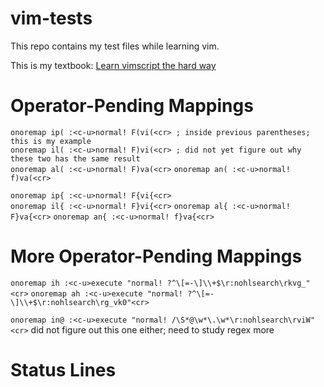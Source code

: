 # vim-tests  
This repo contains my test files while learning vim.

This is my textbook: [Learn vimscript the hard way](https://learnvimscriptthehardway.stevelosh.com)  

Operator-Pending Mappings
=========================
`onoremap ip( :<c-u>normal! F(vi(<cr> ; inside previous parentheses; this is my example`  
`onoremap il( :<c-u>normal! F)vi(<cr> ; did not yet figure out why these two has the same result`  
`onoremap al( :<c-u>normal! F)va(<cr>`
`onoremap an( :<c-u>normal! f)va(<cr>`

`onoremap ip{ :<c-u>normal! F{vi{<cr>`  
`onoremap il{ :<c-u>normal! F}vi{<cr>` 
`onoremap al{ :<c-u>normal! F}va{<cr>`
`onoremap an{ :<c-u>normal! f}va{<cr>`

More Operator-Pending Mappings
==============================
`onoremap ih :<c-u>execute "normal! ?^\[=-\]\\+$\r:nohlsearch\rkvg_"<cr>`
`onoremap ah :<c-u>execute "normal! ?^\[=-\]\\+$\r:nohlsearch\rg_vk0"<cr>`

`onoremap in@ :<c-u>execute "normal! /\S*@\w*\.\w*\r:nohlsearch\rviW"<cr>`
did not figure out this one either; need to study regex more

Status Lines
============

